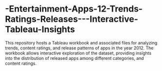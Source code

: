 # -Entertainment-Apps-12-Trends-Ratings-Releases---Interactive-Tableau-Insights
This repository hosts a Tableau workbook and associated files for analyzing trends, content ratings, and release patterns of apps in the year 2012. The workbook allows interactive exploration of the dataset, providing insights into the distribution of released apps among different categories, and content ratings.
